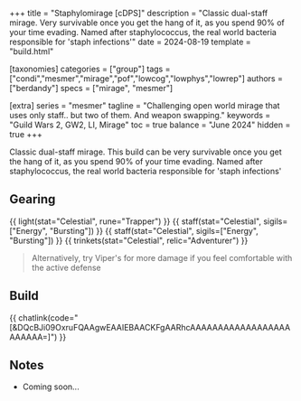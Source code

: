 +++
title = "Staphylomirage [cDPS]"
description = "Classic dual-staff mirage. Very survivable once you get the hang of it, as you spend 90% of your time evading. Named after staphylococcus, the real world bacteria responsible for 'staph infections'"
date = 2024-08-19
template = "build.html"

[taxonomies]
categories = ["group"]
tags = ["condi","mesmer","mirage","pof","lowcog","lowphys","lowrep"]
authors = ["berdandy"]
specs = ["mirage", "mesmer"]

[extra]
series = "mesmer"
tagline = "Challenging open world mirage that uses only staff.. but two of them. And weapon swapping."
keywords = "Guild Wars 2, GW2, LI, Mirage"
toc = true
balance = "June 2024"
hidden = true
+++

Classic dual-staff mirage. This build can be very survivable once you get the hang of it, as you spend 90% of your time evading. Named after staphylococcus, the real world bacteria responsible for 'staph infections'

## Gearing

{{ light(stat="Celestial", rune="Trapper") }}
{{ staff(stat="Celestial", sigils=["Energy", "Bursting"]) }}
{{ staff(stat="Celestial", sigils=["Energy", "Bursting"]) }}
{{ trinkets(stat="Celestial", relic="Adventurer") }}

> Alternatively, try Viper's for more damage if you feel comfortable with the active defense

## Build

{{ chatlink(code="[&DQcBJi09OxruFQAAgwEAAIEBAACKFgAARhcAAAAAAAAAAAAAAAAAAAAAAAA=]") }}

## Notes

- Coming soon...
